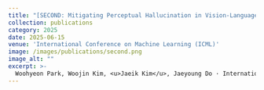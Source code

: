 ```yaml
---
title: "[SECOND: Mitigating Perceptual Hallucination in Vision-Language Models via Selective and Contrastive Decoding](https://arxiv.org/abs/2506.08391)"
collection: publications
category: 2025
date: 2025-06-15
venue: 'International Conference on Machine Learning (ICML)'
image: /images/publications/second.png
image_alt: ""
excerpt: >-
  Woohyeon Park, Woojin Kim, <u>Jaeik Kim</u>, Jaeyoung Do · International Conference on Machine Learning (ICML) 2025
---
```

